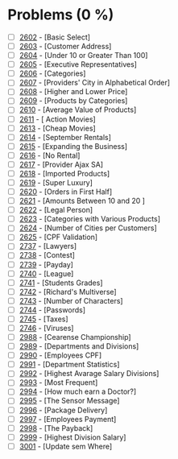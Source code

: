 # Problems (0 %)


- [ ] [2602](https://www.beecrowd.com.br/judge/pt/problems/view/2602) - [Basic Select]
- [ ] [2603](https://www.beecrowd.com.br/judge/pt/problems/view/2603) - [Customer Address]
- [ ] [2604](https://www.beecrowd.com.br/judge/pt/problems/view/2604) - [Under 10 or Greater Than 100]
- [ ] [2605](https://www.beecrowd.com.br/judge/pt/problems/view/2605) - [Executive Representatives]
- [ ] [2606](https://www.beecrowd.com.br/judge/pt/problems/view/2606) - [Categories]
- [ ] [2607](https://www.beecrowd.com.br/judge/pt/problems/view/2607) - [Providers' City in Alphabetical Order]
- [ ] [2608](https://www.beecrowd.com.br/judge/pt/problems/view/2608) - [Higher and Lower Price]
- [ ] [2609](https://www.beecrowd.com.br/judge/pt/problems/view/2609) - [Products by Categories]
- [ ] [2610](https://www.beecrowd.com.br/judge/pt/problems/view/2610) - [Average Value of Products]
- [ ] [2611](https://www.beecrowd.com.br/judge/pt/problems/view/2611) - [ Action Movies]
- [ ] [2613](https://www.beecrowd.com.br/judge/pt/problems/view/2613) - [Cheap Movies]
- [ ] [2614](https://www.beecrowd.com.br/judge/pt/problems/view/2614) - [September Rentals]
- [ ] [2615](https://www.beecrowd.com.br/judge/pt/problems/view/2615) - [Expanding the Business]
- [ ] [2616](https://www.beecrowd.com.br/judge/pt/problems/view/2616) - [No Rental]
- [ ] [2617](https://www.beecrowd.com.br/judge/pt/problems/view/2617) - [Provider Ajax SA]
- [ ] [2618](https://www.beecrowd.com.br/judge/pt/problems/view/2618) - [Imported Products]
- [ ] [2619](https://www.beecrowd.com.br/judge/pt/problems/view/2619) - [Super Luxury]
- [ ] [2620](https://www.beecrowd.com.br/judge/pt/problems/view/2620) - [Orders in First Half]
- [ ] [2621](https://www.beecrowd.com.br/judge/pt/problems/view/2621) - [Amounts Between 10 and 20 ]
- [ ] [2622](https://www.beecrowd.com.br/judge/pt/problems/view/2622) - [Legal Person]
- [ ] [2623](https://www.beecrowd.com.br/judge/pt/problems/view/2623) - [Categories with Various Products]
- [ ] [2624](https://www.beecrowd.com.br/judge/pt/problems/view/2624) - [Number of Cities per Customers]
- [ ] [2625](https://www.beecrowd.com.br/judge/pt/problems/view/2625) - [CPF Validation]
- [ ] [2737](https://www.beecrowd.com.br/judge/pt/problems/view/2737) - [Lawyers]
- [ ] [2738](https://www.beecrowd.com.br/judge/pt/problems/view/2738) - [Contest]
- [ ] [2739](https://www.beecrowd.com.br/judge/pt/problems/view/2739) - [Payday]
- [ ] [2740](https://www.beecrowd.com.br/judge/pt/problems/view/2740) - [League]
- [ ] [2741](https://www.beecrowd.com.br/judge/pt/problems/view/2741) - [Students Grades]
- [ ] [2742](https://www.beecrowd.com.br/judge/pt/problems/view/2742) - [Richard's Multiverse]
- [ ] [2743](https://www.beecrowd.com.br/judge/pt/problems/view/2743) - [Number of Characters]
- [ ] [2744](https://www.beecrowd.com.br/judge/pt/problems/view/2744) - [Passwords]
- [ ] [2745](https://www.beecrowd.com.br/judge/pt/problems/view/2745) - [Taxes]
- [ ] [2746](https://www.beecrowd.com.br/judge/pt/problems/view/2746) - [Viruses]
- [ ] [2988](https://www.beecrowd.com.br/judge/pt/problems/view/2988) - [Cearense Championship]
- [ ] [2989](https://www.beecrowd.com.br/judge/pt/problems/view/2989) - [Departments and Divisions]
- [ ] [2990](https://www.beecrowd.com.br/judge/pt/problems/view/2990) - [Employees CPF]
- [ ] [2991](https://www.beecrowd.com.br/judge/pt/problems/view/2991) - [Department Statistics]
- [ ] [2992](https://www.beecrowd.com.br/judge/pt/problems/view/2992) - [Highest Avarage Salary Divisions]
- [ ] [2993](https://www.beecrowd.com.br/judge/pt/problems/view/2993) - [Most Frequent]
- [ ] [2994](https://www.beecrowd.com.br/judge/pt/problems/view/2994) - [How much earn a Doctor?]
- [ ] [2995](https://www.beecrowd.com.br/judge/pt/problems/view/2995) - [The Sensor Message]
- [ ] [2996](https://www.beecrowd.com.br/judge/pt/problems/view/2996) - [Package Delivery]
- [ ] [2997](https://www.beecrowd.com.br/judge/pt/problems/view/2997) - [Employees Payment]
- [ ] [2998](https://www.beecrowd.com.br/judge/pt/problems/view/2998) - [The Payback]
- [ ] [2999](https://www.beecrowd.com.br/judge/pt/problems/view/2999) - [Highest Division Salary]
- [ ] [3001](https://www.beecrowd.com.br/judge/pt/problems/view/3001) - [Update sem Where]